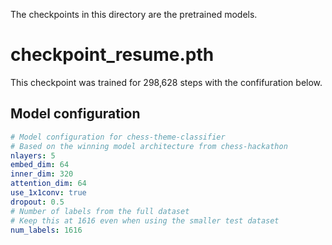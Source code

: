 The checkpoints in this directory are the pretrained models.

# checkpoint_resume.pth

This checkpoint was trained for 298,628 steps with the confifuration below. 

## Model configuration

```yaml
# Model configuration for chess-theme-classifier
# Based on the winning model architecture from chess-hackathon
nlayers: 5
embed_dim: 64
inner_dim: 320
attention_dim: 64
use_1x1conv: true
dropout: 0.5
# Number of labels from the full dataset
# Keep this at 1616 even when using the smaller test dataset
num_labels: 1616
```